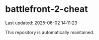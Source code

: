 # battlefront-2-cheat

Last updated: 2025-06-02 14:11:23

This repository is automatically maintained.
